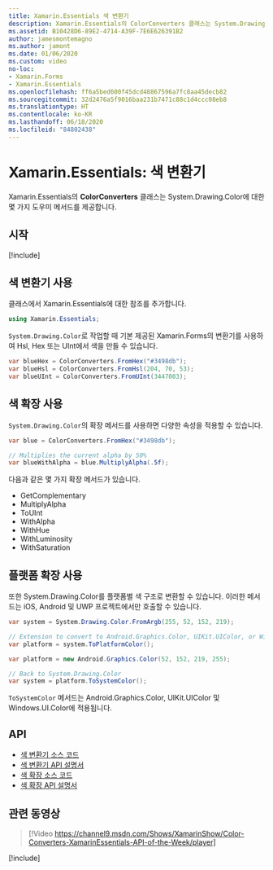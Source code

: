 ```yaml
---
title: Xamarin.Essentials 색 변환기
description: Xamarin.Essentials의 ColorConverters 클래스는 System.Drawing.Color와 함께 작동하는 몇 가지 도우미 메서드와 확장 메서드를 제공합니다.
ms.assetid: B10428D6-89E2-4714-A39F-7E6E626391B2
author: jamesmontemagno
ms.author: jamont
ms.date: 01/06/2020
ms.custom: video
no-loc:
- Xamarin.Forms
- Xamarin.Essentials
ms.openlocfilehash: ff6a5bed600f45dcd48867596a7fc8aa45decb82
ms.sourcegitcommit: 32d2476a5f9016baa231b7471c88c1d4ccc08eb8
ms.translationtype: HT
ms.contentlocale: ko-KR
ms.lasthandoff: 06/18/2020
ms.locfileid: "84802438"
---
```

# <a name="xamarinessentials-color-converters"></a>Xamarin.Essentials: 색 변환기

Xamarin.Essentials의 **ColorConverters** 클래스는 System.Drawing.Color에 대한 몇 가지 도우미 메서드를 제공합니다.

## <a name="get-started"></a>시작

[!include[](~/essentials/includes/get-started.md)]

## <a name="using-color-converters"></a>색 변환기 사용

클래스에서 Xamarin.Essentials에 대한 참조를 추가합니다.

```csharp
using Xamarin.Essentials;
```

`System.Drawing.Color`로 작업할 때 기본 제공된 Xamarin.Forms의 변환기를 사용하여 Hsl, Hex 또는 UInt에서 색을 만들 수 있습니다.

```csharp
var blueHex = ColorConverters.FromHex("#3498db");
var blueHsl = ColorConverters.FromHsl(204, 70, 53);
var blueUInt = ColorConverters.FromUInt(3447003);
```

## <a name="using-color-extensions"></a>색 확장 사용

`System.Drawing.Color`의 확장 메서드를 사용하면 다양한 속성을 적용할 수 있습니다.

```csharp
var blue = ColorConverters.FromHex("#3498db");

// Multiplies the current alpha by 50%
var blueWithAlpha = blue.MultiplyAlpha(.5f);
```

다음과 같은 몇 가지 확장 메서드가 있습니다.

- GetComplementary
- MultiplyAlpha
- ToUInt
- WithAlpha
- WithHue
- WithLuminosity
- WithSaturation

## <a name="using-platform-extensions"></a>플랫폼 확장 사용

또한 System.Drawing.Color를 플랫폼별 색 구조로 변환할 수 있습니다. 이러한 메서드는 iOS, Android 및 UWP 프로젝트에서만 호출할 수 있습니다.

```csharp
var system = System.Drawing.Color.FromArgb(255, 52, 152, 219);

// Extension to convert to Android.Graphics.Color, UIKit.UIColor, or Windows.UI.Color
var platform = system.ToPlatformColor();
```

```csharp
var platform = new Android.Graphics.Color(52, 152, 219, 255);

// Back to System.Drawing.Color
var system = platform.ToSystemColor();
```

`ToSystemColor` 메서드는 Android.Graphics.Color, UIKit.UIColor 및 Windows.UI.Color에 적용됩니다.

## <a name="api"></a>API

- [색 변환기 소스 코드](https://github.com/xamarin/Essentials/tree/main/Xamarin.Essentials/Types/ColorConverters.shared.cs)
- [색 변환기 API 설명서](xref:Xamarin.Essentials.ColorConverters)
- [색 확장 소스 코드](https://github.com/xamarin/Essentials/tree/main/Xamarin.Essentials/Types/ColorConverters.shared.cs)
- [색 확장 API 설명서](xref:Xamarin.Essentials.ColorExtensions)

## <a name="related-video"></a>관련 동영상

> [!Video https://channel9.msdn.com/Shows/XamarinShow/Color-Converters-XamarinEssentials-API-of-the-Week/player]

[!include[](~/essentials/includes/xamarin-show-essentials.md)]
